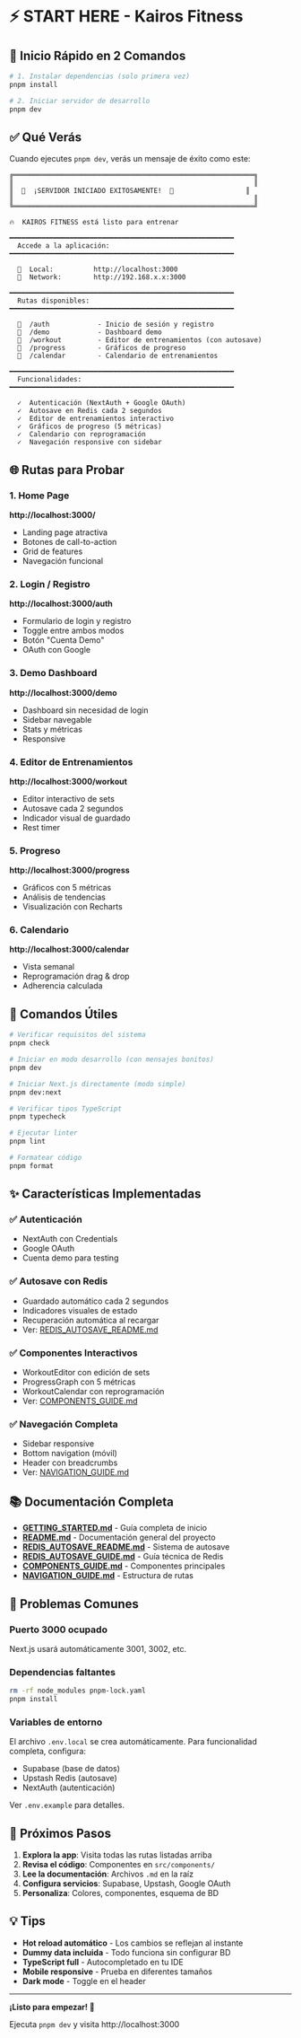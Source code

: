 # ⚡ START HERE - Kairos Fitness

## 🚀 Inicio Rápido en 2 Comandos

```bash
# 1. Instalar dependencias (solo primera vez)
pnpm install

# 2. Iniciar servidor de desarrollo
pnpm dev
```

## ✅ Qué Verás

Cuando ejecutes `pnpm dev`, verás un mensaje de éxito como este:

```
╔════════════════════════════════════════════════════════════╗
║                                                            ║
║  🚀  ¡SERVIDOR INICIADO EXITOSAMENTE!  🚀                  ║
║                                                            ║
╚════════════════════════════════════════════════════════════╝

🔥  KAIROS FITNESS está listo para entrenar

━━━━━━━━━━━━━━━━━━━━━━━━━━━━━━━━━━━━━━━━━━━━━━━━━━━━━━━━
  Accede a la aplicación:
━━━━━━━━━━━━━━━━━━━━━━━━━━━━━━━━━━━━━━━━━━━━━━━━━━━━━━━━

  🔗  Local:          http://localhost:3000
  🔗  Network:        http://192.168.x.x:3000

━━━━━━━━━━━━━━━━━━━━━━━━━━━━━━━━━━━━━━━━━━━━━━━━━━━━━━━━
  Rutas disponibles:
━━━━━━━━━━━━━━━━━━━━━━━━━━━━━━━━━━━━━━━━━━━━━━━━━━━━━━━━

  💪  /auth            - Inicio de sesión y registro
  💪  /demo            - Dashboard demo
  💪  /workout         - Editor de entrenamientos (con autosave)
  💪  /progress        - Gráficos de progreso
  💪  /calendar        - Calendario de entrenamientos

━━━━━━━━━━━━━━━━━━━━━━━━━━━━━━━━━━━━━━━━━━━━━━━━━━━━━━━━
  Funcionalidades:
━━━━━━━━━━━━━━━━━━━━━━━━━━━━━━━━━━━━━━━━━━━━━━━━━━━━━━━━

  ✓  Autenticación (NextAuth + Google OAuth)
  ✓  Autosave en Redis cada 2 segundos
  ✓  Editor de entrenamientos interactivo
  ✓  Gráficos de progreso (5 métricas)
  ✓  Calendario con reprogramación
  ✓  Navegación responsive con sidebar
```

## 🌐 Rutas para Probar

### 1. Home Page
**http://localhost:3000/**

- Landing page atractiva
- Botones de call-to-action
- Grid de features
- Navegación funcional

### 2. Login / Registro
**http://localhost:3000/auth**

- Formulario de login y registro
- Toggle entre ambos modos
- Botón "Cuenta Demo"
- OAuth con Google

### 3. Demo Dashboard
**http://localhost:3000/demo**

- Dashboard sin necesidad de login
- Sidebar navegable
- Stats y métricas
- Responsive

### 4. Editor de Entrenamientos
**http://localhost:3000/workout**

- Editor interactivo de sets
- Autosave cada 2 segundos
- Indicador visual de guardado
- Rest timer

### 5. Progreso
**http://localhost:3000/progress**

- Gráficos con 5 métricas
- Análisis de tendencias
- Visualización con Recharts

### 6. Calendario
**http://localhost:3000/calendar**

- Vista semanal
- Reprogramación drag & drop
- Adherencia calculada

## 🔧 Comandos Útiles

```bash
# Verificar requisitos del sistema
pnpm check

# Iniciar en modo desarrollo (con mensajes bonitos)
pnpm dev

# Iniciar Next.js directamente (modo simple)
pnpm dev:next

# Verificar tipos TypeScript
pnpm typecheck

# Ejecutar linter
pnpm lint

# Formatear código
pnpm format
```

## ✨ Características Implementadas

### ✅ Autenticación
- NextAuth con Credentials
- Google OAuth
- Cuenta demo para testing

### ✅ Autosave con Redis
- Guardado automático cada 2 segundos
- Indicadores visuales de estado
- Recuperación automática al recargar
- Ver: [REDIS_AUTOSAVE_README.md](REDIS_AUTOSAVE_README.md)

### ✅ Componentes Interactivos
- WorkoutEditor con edición de sets
- ProgressGraph con 5 métricas
- WorkoutCalendar con reprogramación
- Ver: [COMPONENTS_GUIDE.md](COMPONENTS_GUIDE.md)

### ✅ Navegación Completa
- Sidebar responsive
- Bottom navigation (móvil)
- Header con breadcrumbs
- Ver: [NAVIGATION_GUIDE.md](NAVIGATION_GUIDE.md)

## 📚 Documentación Completa

- **[GETTING_STARTED.md](GETTING_STARTED.md)** - Guía completa de inicio
- **[README.md](README.md)** - Documentación general del proyecto
- **[REDIS_AUTOSAVE_README.md](REDIS_AUTOSAVE_README.md)** - Sistema de autosave
- **[REDIS_AUTOSAVE_GUIDE.md](REDIS_AUTOSAVE_GUIDE.md)** - Guía técnica de Redis
- **[COMPONENTS_GUIDE.md](COMPONENTS_GUIDE.md)** - Componentes principales
- **[NAVIGATION_GUIDE.md](NAVIGATION_GUIDE.md)** - Estructura de rutas

## 🐛 Problemas Comunes

### Puerto 3000 ocupado
Next.js usará automáticamente 3001, 3002, etc.

### Dependencias faltantes
```bash
rm -rf node_modules pnpm-lock.yaml
pnpm install
```

### Variables de entorno
El archivo `.env.local` se crea automáticamente.
Para funcionalidad completa, configura:
- Supabase (base de datos)
- Upstash Redis (autosave)
- NextAuth (autenticación)

Ver `.env.example` para detalles.

## 🎯 Próximos Pasos

1. **Explora la app**: Visita todas las rutas listadas arriba
2. **Revisa el código**: Componentes en `src/components/`
3. **Lee la documentación**: Archivos `.md` en la raíz
4. **Configura servicios**: Supabase, Upstash, Google OAuth
5. **Personaliza**: Colores, componentes, esquema de BD

## 💡 Tips

- **Hot reload automático** - Los cambios se reflejan al instante
- **Dummy data incluida** - Todo funciona sin configurar BD
- **TypeScript full** - Autocompletado en tu IDE
- **Mobile responsive** - Prueba en diferentes tamaños
- **Dark mode** - Toggle en el header

---

**¡Listo para empezar! 🎉**

Ejecuta `pnpm dev` y visita http://localhost:3000
